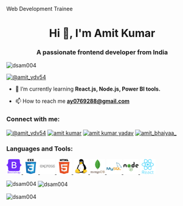 Web Development  Trainee 
<h1 align="center">Hi 👋, I'm Amit Kumar</h1>
<h3 align="center">A passionate frontend developer from India</h3>

<p align="left"> <img src="https://komarev.com/ghpvc/?username=dsam004&label=Profile%20views&color=0e75b6&style=flat" alt="dsam004" /> </p>

<p align="left"> <a href="https://twitter.com/@amit_ydv54" target="blank"><img src="https://img.shields.io/twitter/follow/@amit_ydv54?logo=twitter&style=for-the-badge" alt="@amit_ydv54" /></a> </p>

- 🌱 I’m currently learning **React.js, Node.js, Power BI tools.**

- 📫 How to reach me **ay0769288@gmail.com**

<h3 align="left">Connect with me:</h3>
<p align="left">
<a href="https://twitter.com/@amit_ydv54" target="blank"><img align="center" src="https://raw.githubusercontent.com/rahuldkjain/github-profile-readme-generator/master/src/images/icons/Social/twitter.svg" alt="@amit_ydv54" height="30" width="40" /></a>
<a href="https://www.linkedin.com/in/amit-kumar-3b6980269?lipi=urn%3Ali%3Apage%3Ad_flagship3_profile_view_base_contact_details%3B8kmppolEQtuMwXsZgvhPQw%3D%3D" target="blank"><img align="center" src="https://raw.githubusercontent.com/rahuldkjain/github-profile-readme-generator/master/src/images/icons/Social/linked-in-alt.svg" alt="amit kumar" height="30" width="40" /></a>
<a href="https://fb.com/amit kumar yadav" target="blank"><img align="center" src="https://raw.githubusercontent.com/rahuldkjain/github-profile-readme-generator/master/src/images/icons/Social/facebook.svg" alt="amit kumar yadav" height="30" width="40" /></a>
<a href="https://instagram.com/amit_bhaiyaa_" target="blank"><img align="center" src="https://raw.githubusercontent.com/rahuldkjain/github-profile-readme-generator/master/src/images/icons/Social/instagram.svg" alt="amit_bhaiyaa_" height="30" width="40" /></a>
</p>

<h3 align="left">Languages and Tools:</h3>
<p align="left"> <a href="https://getbootstrap.com" target="_blank" rel="noreferrer"> <img src="https://raw.githubusercontent.com/devicons/devicon/master/icons/bootstrap/bootstrap-plain-wordmark.svg" alt="bootstrap" width="40" height="40"/> </a> <a href="https://www.w3schools.com/css/" target="_blank" rel="noreferrer"> <img src="https://raw.githubusercontent.com/devicons/devicon/master/icons/css3/css3-original-wordmark.svg" alt="css3" width="40" height="40"/> </a> <a href="https://expressjs.com" target="_blank" rel="noreferrer"> <img src="https://raw.githubusercontent.com/devicons/devicon/master/icons/express/express-original-wordmark.svg" alt="express" width="40" height="40"/> </a> <a href="https://www.w3.org/html/" target="_blank" rel="noreferrer"> <img src="https://raw.githubusercontent.com/devicons/devicon/master/icons/html5/html5-original-wordmark.svg" alt="html5" width="40" height="40"/> </a> <a href="https://www.linux.org/" target="_blank" rel="noreferrer"> <img src="https://raw.githubusercontent.com/devicons/devicon/master/icons/linux/linux-original.svg" alt="linux" width="40" height="40"/> </a> <a href="https://www.mongodb.com/" target="_blank" rel="noreferrer"> <img src="https://raw.githubusercontent.com/devicons/devicon/master/icons/mongodb/mongodb-original-wordmark.svg" alt="mongodb" width="40" height="40"/> </a> <a href="https://www.mysql.com/" target="_blank" rel="noreferrer"> <img src="https://raw.githubusercontent.com/devicons/devicon/master/icons/mysql/mysql-original-wordmark.svg" alt="mysql" width="40" height="40"/> </a> <a href="https://nodejs.org" target="_blank" rel="noreferrer"> <img src="https://raw.githubusercontent.com/devicons/devicon/master/icons/nodejs/nodejs-original-wordmark.svg" alt="nodejs" width="40" height="40"/> </a> <a href="https://reactjs.org/" target="_blank" rel="noreferrer"> <img src="https://raw.githubusercontent.com/devicons/devicon/master/icons/react/react-original-wordmark.svg" alt="react" width="40" height="40"/> </a> </p>

<p><img align="left" src="https://github-readme-stats.vercel.app/api/top-langs?username=dsam004&show_icons=true&locale=en&layout=compact" alt="dsam004" /></p>

<p>&nbsp;<img align="center" src="https://github-readme-stats.vercel.app/api?username=dsam004&show_icons=true&locale=en" alt="dsam004" /></p>

<p><img align="center" src="https://github-readme-streak-stats.herokuapp.com/?user=dsam004&" alt="dsam004" /></p>
